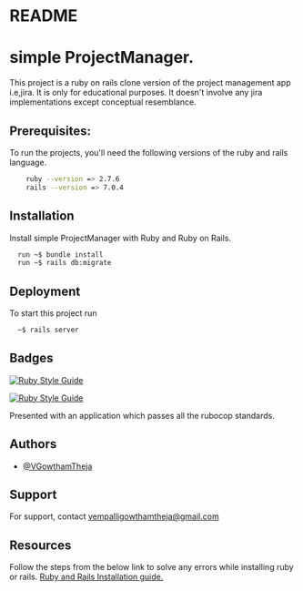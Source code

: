 # README


# simple ProjectManager.

This project is a ruby on rails clone version of the project management app i.e,jira. It is only for educational purposes. It doesn't involve any jira implementations except conceptual resemblance.

## Prerequisites:

To run the projects, you'll need the following versions of the ruby and rails language.

```bash
    ruby --version => 2.7.6
    rails --version => 7.0.4
```
## Installation

Install simple ProjectManager with Ruby and Ruby on Rails.


```bash
  run ~$ bundle install
  run ~$ rails db:migrate 
```
    
## Deployment

To start this project run

```bash
  ~$ rails server
```


## Badges

[![Ruby Style Guide](https://img.shields.io/badge/code_style-rubocop-brightgreen.svg)](https://github.com/rubocop/rubocop)

[![Ruby Style Guide](https://img.shields.io/badge/code_style-community-brightgreen.svg)](https://rubystyle.guide)

Presented with an application which passes all the rubocop standards.
## Authors

- [@VGowthamTheja](https://www.github.com/VGowthamTheja)


## Support

For support, contact vempalligowthamtheja@gmail.com


## Resources
Follow the steps from the below link to solve any errors while installing ruby or rails.
[Ruby and Rails Installation guide.](https://www.digitalocean.com/community/tutorials/how-to-install-ruby-on-rails-with-rbenv-on-ubuntu-20-04)
